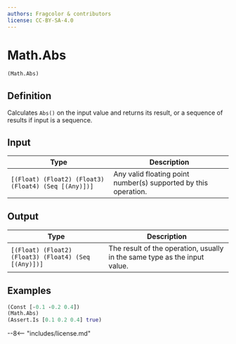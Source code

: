 ```yaml
---
authors: Fragcolor & contributors
license: CC-BY-SA-4.0
---
```



# Math.Abs

```clojure
(Math.Abs)
```


## Definition

Calculates `Abs()` on the input value and returns its result, or a sequence of results if input is a sequence.


## Input

| Type | Description |
|------|-------------|
| `[(Float) (Float2) (Float3) (Float4) (Seq [(Any)])]` | Any valid floating point number(s) supported by this operation. |


## Output

| Type | Description |
|------|-------------|
| `[(Float) (Float2) (Float3) (Float4) (Seq [(Any)])]` | The result of the operation, usually in the same type as the input value. |


## Examples

```clojure
(Const [-0.1 -0.2 0.4])
(Math.Abs)
(Assert.Is [0.1 0.2 0.4] true)
```


--8<-- "includes/license.md"
